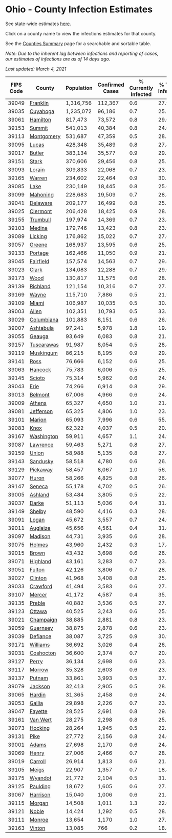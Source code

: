 # Ohio - County Infection Estimates

See state-wide estimates [here](/infections/us-oh).

Click on a county name to view the infections estimates for that county.

See the [Counties Summary](/infections/summary-counties) page for a searchable and sortable table.

*Note: Due to the inherent lag between infections and reporting of cases, our estimates of infections are as of 14 days ago.*

*Last updated: March 4, 2021*

|   FIPS Code |                   County |   Population |   Confirmed Cases |   % Currently Infected |   % Total Infected |
|-------------|--------------------------|--------------|-------------------|------------------------|--------------------|
|       39049 |     [Franklin](franklin) |    1,316,756 |           112,367 |                    0.6 |               27.9 |
|       39035 |     [Cuyahoga](cuyahoga) |    1,235,072 |            96,186 |                    0.7 |               25.5 |
|       39061 |     [Hamilton](hamilton) |      817,473 |            73,572 |                    0.8 |               29.0 |
|       39153 |         [Summit](summit) |      541,013 |            40,384 |                    0.8 |               24.0 |
|       39113 | [Montgomery](montgomery) |      531,687 |            47,359 |                    0.5 |               28.3 |
|       39095 |           [Lucas](lucas) |      428,348 |            35,489 |                    0.8 |               27.4 |
|       39017 |         [Butler](butler) |      383,134 |            35,577 |                    0.9 |               29.3 |
|       39151 |           [Stark](stark) |      370,606 |            29,456 |                    0.8 |               25.5 |
|       39093 |         [Lorain](lorain) |      309,833 |            22,068 |                    0.7 |               23.2 |
|       39165 |         [Warren](warren) |      234,602 |            22,464 |                    0.9 |               30.3 |
|       39085 |             [Lake](lake) |      230,149 |            18,445 |                    0.8 |               25.6 |
|       39099 |     [Mahoning](mahoning) |      228,683 |            19,509 |                    0.7 |               28.8 |
|       39041 |     [Delaware](delaware) |      209,177 |            16,499 |                    0.8 |               25.2 |
|       39025 |     [Clermont](clermont) |      206,428 |            18,425 |                    0.9 |               28.2 |
|       39155 |     [Trumbull](trumbull) |      197,974 |            14,369 |                    0.7 |               23.8 |
|       39103 |         [Medina](medina) |      179,746 |            13,423 |                    0.8 |               23.9 |
|       39089 |       [Licking](licking) |      176,862 |            15,022 |                    0.7 |               27.0 |
|       39057 |         [Greene](greene) |      168,937 |            13,595 |                    0.6 |               25.3 |
|       39133 |       [Portage](portage) |      162,466 |            11,050 |                    0.9 |               21.9 |
|       39045 |   [Fairfield](fairfield) |      157,574 |            14,563 |                    0.7 |               29.4 |
|       39023 |           [Clark](clark) |      134,083 |            12,288 |                    0.7 |               29.0 |
|       39173 |             [Wood](wood) |      130,817 |            11,575 |                    0.6 |               28.2 |
|       39139 |     [Richland](richland) |      121,154 |            10,316 |                    0.7 |               27.2 |
|       39169 |           [Wayne](wayne) |      115,710 |             7,886 |                    0.5 |               21.9 |
|       39109 |           [Miami](miami) |      106,987 |            10,035 |                    0.5 |               30.3 |
|       39003 |           [Allen](allen) |      102,351 |            10,793 |                    0.5 |               33.7 |
|       39029 | [Columbiana](columbiana) |      101,883 |             8,151 |                    0.6 |               26.9 |
|       39007 |   [Ashtabula](ashtabula) |       97,241 |             5,978 |                    1.8 |               19.8 |
|       39055 |         [Geauga](geauga) |       93,649 |             6,083 |                    0.8 |               21.1 |
|       39157 | [Tuscarawas](tuscarawas) |       91,987 |             8,054 |                    0.5 |               28.4 |
|       39119 |   [Muskingum](muskingum) |       86,215 |             8,195 |                    0.9 |               29.8 |
|       39141 |             [Ross](ross) |       76,666 |             6,152 |                    0.6 |               25.2 |
|       39063 |       [Hancock](hancock) |       75,783 |             6,006 |                    0.5 |               25.1 |
|       39145 |         [Scioto](scioto) |       75,314 |             5,962 |                    0.6 |               24.9 |
|       39043 |             [Erie](erie) |       74,266 |             6,914 |                    0.8 |               29.8 |
|       39013 |       [Belmont](belmont) |       67,006 |             4,966 |                    0.6 |               24.4 |
|       39009 |         [Athens](athens) |       65,327 |             4,650 |                    1.0 |               21.8 |
|       39081 |   [Jefferson](jefferson) |       65,325 |             4,806 |                    1.0 |               23.5 |
|       39101 |         [Marion](marion) |       65,093 |             7,996 |                    0.6 |               55.2 |
|       39083 |             [Knox](knox) |       62,322 |             4,037 |                    0.5 |               20.5 |
|       39167 | [Washington](washington) |       59,911 |             4,657 |                    1.1 |               24.9 |
|       39087 |     [Lawrence](lawrence) |       59,463 |             5,271 |                    0.8 |               27.7 |
|       39159 |           [Union](union) |       58,988 |             5,135 |                    0.8 |               27.4 |
|       39143 |     [Sandusky](sandusky) |       58,518 |             4,780 |                    0.6 |               26.2 |
|       39129 |     [Pickaway](pickaway) |       58,457 |             8,067 |                    1.0 |               56.7 |
|       39077 |           [Huron](huron) |       58,266 |             4,825 |                    0.8 |               26.4 |
|       39147 |         [Seneca](seneca) |       55,178 |             4,702 |                    0.5 |               26.9 |
|       39005 |       [Ashland](ashland) |       53,484 |             3,805 |                    0.5 |               22.6 |
|       39037 |           [Darke](darke) |       51,113 |             5,036 |                    0.4 |               31.8 |
|       39149 |         [Shelby](shelby) |       48,590 |             4,416 |                    0.3 |               28.9 |
|       39091 |           [Logan](logan) |       45,672 |             3,557 |                    0.7 |               24.6 |
|       39011 |     [Auglaize](auglaize) |       45,656 |             4,561 |                    0.4 |               31.6 |
|       39097 |       [Madison](madison) |       44,731 |             3,935 |                    0.6 |               28.3 |
|       39075 |         [Holmes](holmes) |       43,960 |             2,432 |                    0.3 |               17.4 |
|       39015 |           [Brown](brown) |       43,432 |             3,698 |                    0.6 |               26.9 |
|       39071 |     [Highland](highland) |       43,161 |             3,283 |                    0.7 |               23.8 |
|       39051 |         [Fulton](fulton) |       42,126 |             3,806 |                    0.7 |               28.5 |
|       39027 |       [Clinton](clinton) |       41,968 |             3,408 |                    0.8 |               25.8 |
|       39033 |     [Crawford](crawford) |       41,494 |             3,583 |                    0.6 |               27.8 |
|       39107 |         [Mercer](mercer) |       41,172 |             4,587 |                    0.4 |               35.5 |
|       39135 |         [Preble](preble) |       40,882 |             3,536 |                    0.5 |               27.5 |
|       39123 |         [Ottawa](ottawa) |       40,525 |             3,243 |                    0.6 |               25.9 |
|       39021 |   [Champaign](champaign) |       38,885 |             2,881 |                    0.8 |               23.3 |
|       39059 |     [Guernsey](guernsey) |       38,875 |             2,878 |                    0.6 |               23.4 |
|       39039 |     [Defiance](defiance) |       38,087 |             3,725 |                    0.9 |               30.9 |
|       39171 |     [Williams](williams) |       36,692 |             3,026 |                    0.4 |               26.5 |
|       39031 |   [Coshocton](coshocton) |       36,600 |             2,374 |                    0.7 |               20.6 |
|       39127 |           [Perry](perry) |       36,134 |             2,698 |                    0.6 |               23.5 |
|       39117 |         [Morrow](morrow) |       35,328 |             2,603 |                    0.6 |               23.9 |
|       39137 |         [Putnam](putnam) |       33,861 |             3,993 |                    0.5 |               37.3 |
|       39079 |       [Jackson](jackson) |       32,413 |             2,905 |                    0.5 |               28.2 |
|       39065 |         [Hardin](hardin) |       31,365 |             2,458 |                    0.6 |               24.9 |
|       39053 |         [Gallia](gallia) |       29,898 |             2,226 |                    0.7 |               23.5 |
|       39047 |       [Fayette](fayette) |       28,525 |             2,691 |                    0.8 |               29.7 |
|       39161 |     [Van Wert](van-wert) |       28,275 |             2,298 |                    0.8 |               25.5 |
|       39073 |       [Hocking](hocking) |       28,264 |             1,945 |                    0.5 |               22.1 |
|       39131 |             [Pike](pike) |       27,772 |             2,156 |                    0.8 |               24.0 |
|       39001 |           [Adams](adams) |       27,698 |             2,170 |                    0.6 |               24.4 |
|       39069 |           [Henry](henry) |       27,006 |             2,466 |                    0.7 |               28.5 |
|       39019 |       [Carroll](carroll) |       26,914 |             1,813 |                    0.6 |               21.5 |
|       39105 |           [Meigs](meigs) |       22,907 |             1,357 |                    0.7 |               18.4 |
|       39175 |       [Wyandot](wyandot) |       21,772 |             2,104 |                    0.5 |               31.2 |
|       39125 |     [Paulding](paulding) |       18,672 |             1,605 |                    0.6 |               27.1 |
|       39067 |     [Harrison](harrison) |       15,040 |             1,006 |                    0.6 |               21.3 |
|       39115 |         [Morgan](morgan) |       14,508 |             1,011 |                    1.3 |               22.0 |
|       39121 |           [Noble](noble) |       14,424 |             1,292 |                    0.5 |               28.2 |
|       39111 |         [Monroe](monroe) |       13,654 |             1,170 |                    1.0 |               27.5 |
|       39163 |         [Vinton](vinton) |       13,085 |               766 |                    0.2 |               18.8 |